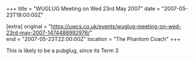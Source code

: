 +++
title = "WUGLUG Meeting on Wed 23rd May 2007"
date = "2007-05-23T18:00:00Z"

[extra]
original = "https://uwcs.co.uk/events/wuglug-meeting-on-wed-23rd-may-2007-1474488992976/"    
end = "2007-05-23T22:00:00Z"
location = "The Phantom Coach"
+++

This is likely to be a pubglug, since its Term 3

